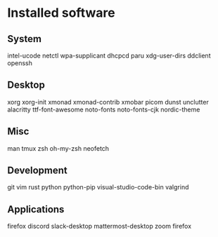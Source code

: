 # Installed software

## System

intel-ucode
netctl
wpa-supplicant
dhcpcd
paru
xdg-user-dirs
ddclient
openssh

## Desktop

xorg xorg-init
xmonad xmonad-contrib
xmobar
picom
dunst
unclutter
alacritty
ttf-font-awesome
noto-fonts noto-fonts-cjk
nordic-theme

## Misc

man
tmux
zsh oh-my-zsh
neofetch

## Development

git
vim
rust
python python-pip
visual-studio-code-bin
valgrind

## Applications

firefox
discord
slack-desktop
mattermost-desktop
zoom
firefox
